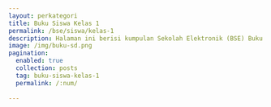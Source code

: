 ```yaml
---
layout: perkategori
title: Buku Siswa Kelas 1
permalink: /bse/siswa/kelas-1
description: Halaman ini berisi kumpulan Sekolah Elektronik (BSE) Buku Siswa Satuan Pendidikan SD Kelas 1.
image: /img/buku-sd.png
pagination: 
  enabled: true
  collection: posts
  tag: buku-siswa-kelas-1
  permalink: /:num/
  
---
```

